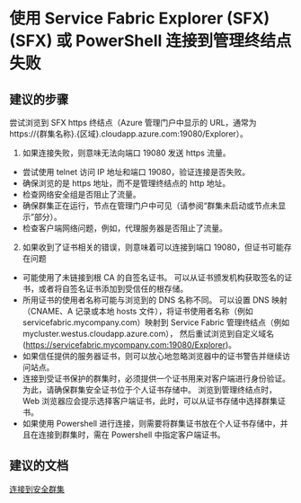 <properties 
    pageTitle="使用 Service Fabric Explorer (SFX) (SFX) 或 PowerShell 连接到管理终结点失败 " 
    description="使用 Service Fabric Explorer (SFX) (SFX) 或 PowerShell 连接到管理终结点失败 " 
    service="microsoft.servicefabric"
    resource="clusters"
    authors="pkcsf"
    displayOrder="8"
    selfHelpType="resource"
    supportTopicIds=""
    resourceTags="servicefabric"
    productPesIds=""
    cloudEnvironments="public,BlackForest,Fairfax"   
/>
 

# <a name="connection-failures-using-service-fabric-explorer-sfx-or-powershell-to-the-management-endpoint"></a>使用 Service Fabric Explorer (SFX) (SFX) 或 PowerShell 连接到管理终结点失败 

## <a name="recommended-steps"></a>**建议的步骤**

尝试浏览到 SFX https 终结点（Azure 管理门户中显示的 URL，通常为 https://{群集名称}.{区域}.cloudapp.azure.com:19080/Explorer）。  

1. 如果连接失败，则意味无法向端口 19080 发送 https 流量。
  + 尝试使用 telnet 访问 IP 地址和端口 19080，验证连接是否失败。
  + 确保浏览的是 https 地址，而不是管理终结点的 http 地址。
  + 检查网络安全组是否阻止了流量。
  + 确保群集正在运行，节点在管理门户中可见（请参阅“群集未启动或节点未显示”部分）。 
  + 检查客户端网络问题，例如，代理服务器是否阻止了流量。

2.  如果收到了证书相关的错误，则意味着可以连接到端口 19080，但证书可能存在问题
  + 可能使用了未链接到根 CA 的自签名证书。  可以从证书颁发机构获取签名的证书，或者将自签名证书添加到受信任的根存储。
  + 所用证书的使用者名称可能与浏览到的 DNS 名称不同。  可以设置 DNS 映射（CNAME、A 记录或本地 hosts 文件），将证书使用者名称（例如 servicefabric.mycompany.com）映射到 Service Fabric 管理终结点（例如 mycluster.westus.cloudapp.azure.com）， 然后重试浏览到自定义域名 (https://servicefabric.mycompany.com:19080/Explorer)。
  + 如果信任提供的服务器证书，则可以放心地忽略浏览器中的证书警告并继续访问站点。
  + 连接到受证书保护的群集时，必须提供一个证书用来对客户端进行身份验证。  为此，请确保群集安全证书位于个人证书存储中。  浏览到管理终结点时，Web 浏览器应会提示选择客户端证书，此时，可以从证书存储中选择群集证书。
  + 如果使用 Powershell 进行连接，则需要将群集证书放在个人证书存储中，并且在连接到群集时，需在 Powershell 中指定客户端证书。 
  
## <a name="recommended-documents"></a>**建议的文档**
   [连接到安全群集](https://azure.microsoft.com/documentation/articles/service-fabric-connect-to-secure-cluster/)

